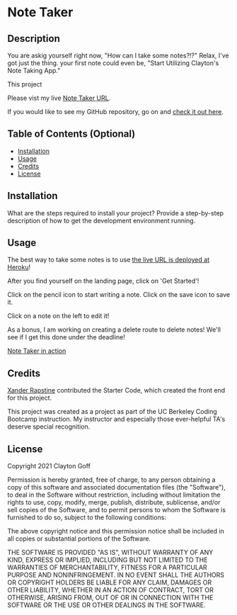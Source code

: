 # Note Taker

## Description 

You are askig yourself right now, "How can I take some notes?!?" Relax, I've got just the thing. your first note could even be, "Start Utilizing Clayton's Note Taking App."


This project 

Please vist my live [Note Taker URL](https://salty-hamlet-26969.herokuapp.com//).

If you would like to see my GitHub repository, go on and [check it out here](https://github.com/Clayto30/note-taker).


## Table of Contents (Optional)

* [Installation](#installation)
* [Usage](#usage)
* [Credits](#credits)
* [License](#license)


## Installation

What are the steps required to install your project? Provide a step-by-step description of how to get the development environment running.


## Usage 

The best way to take some notes is to use [the live URL is deployed at Heroku](https://salty-hamlet-26969.herokuapp.com//)!

After you find yourself on the landing page, click on 'Get Started'!

Click on the pencil icon to start writing a note. Click on the save icon to save it.

Click on a note on the left to edit it! 

As a bonus, I am working on creating a delete route to delete notes! We'll see if I get this done under the deadline! 

[Note Taker in action](assets/images/screenshot.jpg)

## Credits

[Xander Rapstine](https://github.com/Xandromus) contributed the Starter Code, which created the front end for this project.

This project was created as a project as part of the UC Berkeley Coding Bootcamp instruction. My instructor and especially those ever-helpful TA's deserve special recognition.

## License

Copyright 2021 Clayton Goff

Permission is hereby granted, free of charge, to any person obtaining a copy of this software and associated documentation files (the "Software"), to deal in the Software without restriction, including without limitation the rights to use, copy, modify, merge, publish, distribute, sublicense, and/or sell copies of the Software, and to permit persons to whom the Software is furnished to do so, subject to the following conditions:

The above copyright notice and this permission notice shall be included in all copies or substantial portions of the Software.

THE SOFTWARE IS PROVIDED "AS IS", WITHOUT WARRANTY OF ANY KIND, EXPRESS OR IMPLIED, INCLUDING BUT NOT LIMITED TO THE WARRANTIES OF MERCHANTABILITY, FITNESS FOR A PARTICULAR PURPOSE AND NONINFRINGEMENT. IN NO EVENT SHALL THE AUTHORS OR COPYRIGHT HOLDERS BE LIABLE FOR ANY CLAIM, DAMAGES OR OTHER LIABILITY, WHETHER IN AN ACTION OF CONTRACT, TORT OR OTHERWISE, ARISING FROM, OUT OF OR IN CONNECTION WITH THE SOFTWARE OR THE USE OR OTHER DEALINGS IN THE SOFTWARE.